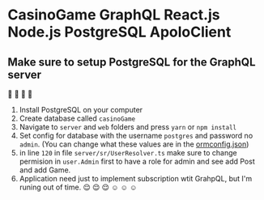 # CasinoGame GraphQL React.js Node.js PostgreSQL ApoloClient


## Make sure to setup PostgreSQL for the GraphQL server
:wave: :information_desk_person: :information_desk_person: :information_desk_person:
1. Install PostgreSQL on your computer
2. Create database called `casinoGame`
3. Navigate to `server` and `web` folders and press `yarn` or `npm install` 
4. Set config for database  with the username `postgres` and password no `admin`. (You can change what these values are in the [ormconfig.json](https://github.com/benawad/graphql-ts-server-boilerplate/blob/master/ormconfig.json))
5. in line `120` in file `server/sr/UserResolver.ts` make sure to change permision in `user.Admin` first to have a role for admin and see add Post and add Game.
6. Application need just to implement subscription wtit GrahpQL, but I'm runing out of time. :relieved: :relieved: :relieved:
:relaxed: :relaxed: :relaxed:

